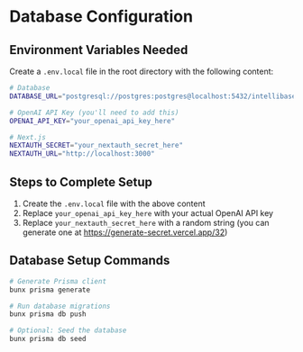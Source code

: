 # Database Configuration

## Environment Variables Needed

Create a `.env.local` file in the root directory with the following content:

```bash
# Database
DATABASE_URL="postgresql://postgres:postgres@localhost:5432/intellibase_chat?schema=public"

# OpenAI API Key (you'll need to add this)
OPENAI_API_KEY="your_openai_api_key_here"

# Next.js
NEXTAUTH_SECRET="your_nextauth_secret_here"
NEXTAUTH_URL="http://localhost:3000"
```

## Steps to Complete Setup

1. Create the `.env.local` file with the above content
2. Replace `your_openai_api_key_here` with your actual OpenAI API key
3. Replace `your_nextauth_secret_here` with a random string (you can generate one at https://generate-secret.vercel.app/32)

## Database Setup Commands

```bash
# Generate Prisma client
bunx prisma generate

# Run database migrations
bunx prisma db push

# Optional: Seed the database
bunx prisma db seed
```

